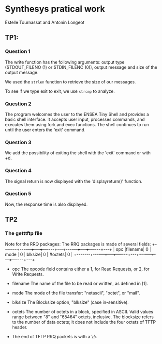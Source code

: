 # Synthesys pratical work
Estelle Tournassat and Antonin Longeot
## TP1:

### Question 1

The write function has the following arguments: output type (STDOUT_FILENO (1) or STDIN_FILENO (0)), output message and size of the output message.

We used the `strlen` function to retrieve the size of our messages.

To see if we type exit to exit, we use `strcmp` to analyze.

### Question 2

The program welcomes the user to the ENSEA Tiny Shell and provides a basic shell interface. It accepts user input, processes commands, and executes them using fork and exec functions. The shell continues to run until the user enters the 'exit' command.

### Question 3

We add the possibility of exiting the shell with the 'exit' command or with <ctrl>+d.

### Question 4

The signal return is now displayed with the 'displayreturn()' function.

### Question 5

Now, the response time is also displayed.

## TP2

### The getttftp file

Note for the RRQ packages:
The RRQ packages is made of several fields:
+-------+---~~---+---+---~~---+---+---~~---+---+---~~---+---+
|  opc  |filename| 0 |  mode  | 0 | blksize| 0 | #octets| 0 |
+-------+---~~---+---+---~~---+---+---~~---+---+---~~---+---+

* opc
The opcode field contains either a 1, for Read Requests, or 2, for Write Requests.
* filename
The name of the file to be read or written, as defined in [1].

* mode
The mode of the file transfer: "netascii", "octet", or "mail".

* blksize
The Blocksize option, "blksize" (case in-sensitive).

* octets
The number of octets in a block, specified in ASCII. Valid values range between "8" and "65464" octets, inclusive. The blocksize refers to the number of data octets; it does not include the four octets of TFTP header.

* The end of TFTP RRQ packets is with a `\0`.